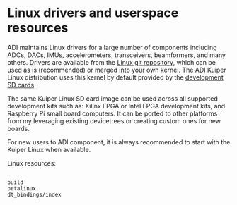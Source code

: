 # Linux drivers and userspace resources

ADI maintains Linux drivers for a large number of components including ADCs, DACs, IMUs, accelerometers, transceivers, beamformers, and many others. Drivers are available from the [Linux git repository](https://github.com/analogdevicesinc/linux), which can be used as is (recommended) or merged into your own kernel. The ADI Kuiper Linux distribution uses this kernel by default provided by the [development SD cards](https://wiki.analog.com/resources/tools-software/linux-software/embedded_arm_images).

The same Kuiper Linux SD card image can be used across all supported development kits such as: Xilinx FPGA or Intel FPGA development kits, and Raspberry Pi small board computers. It can be ported to other platforms from my leveraging existing devicetrees or creating custom ones for new boards.

For new users to ADI component, it is always recommended to start with the Kuiper Linux when available.

Linux resources:
```{toctree}

build
petalinux
dt_bindings/index
```

